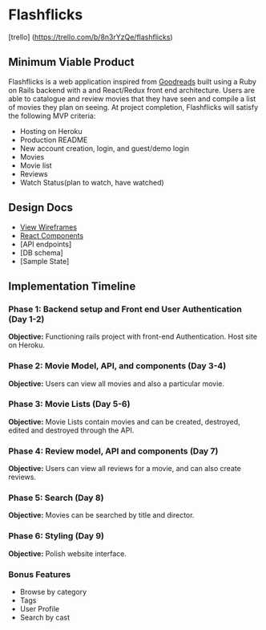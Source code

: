 # Flashflicks

[trello] (https://trello.com/b/8n3rYzQe/flashflicks)

## Minimum Viable Product

Flashflicks is a web application inspired from [Goodreads](https://www.goodreads.com/)
built using a Ruby on Rails backend with a and React/Redux front end
architecture.  Users are able to catalogue and review movies that they
have seen and compile a list of movies they plan on seeing.  At project
completion, Flashflicks will satisfy the following MVP criteria:

* Hosting on Heroku
* Production README
* New account creation, login, and guest/demo login
* Movies
* Movie list
* Reviews
* Watch Status(plan to watch, have watched)

## Design Docs

* [View Wireframes](wireframes)
* [React Components](component-heirachy)
* [API endpoints]
* [DB schema]
* [Sample State]

## Implementation Timeline

### Phase 1: Backend setup and Front end User Authentication (Day 1-2)

**Objective:** Functioning rails project with front-end Authentication.
Host site on Heroku.

### Phase 2: Movie Model, API, and components (Day 3-4)

**Objective:** Users can view all movies and also a particular movie.

### Phase 3: Movie Lists (Day 5-6)

**Objective:** Movie Lists contain movies and can be created, destroyed,
edited and destroyed through the API.

### Phase 4: Review model, API and components (Day 7)

**Objective:** Users can view all reviews for a movie, and can also create
reviews.

### Phase 5: Search (Day 8)

**Objective:** Movies can be searched by title and director.

### Phase 6: Styling (Day 9)

**Objective:** Polish website interface.  

### Bonus Features
- Browse by category
- Tags
- User Profile
- Search by cast
